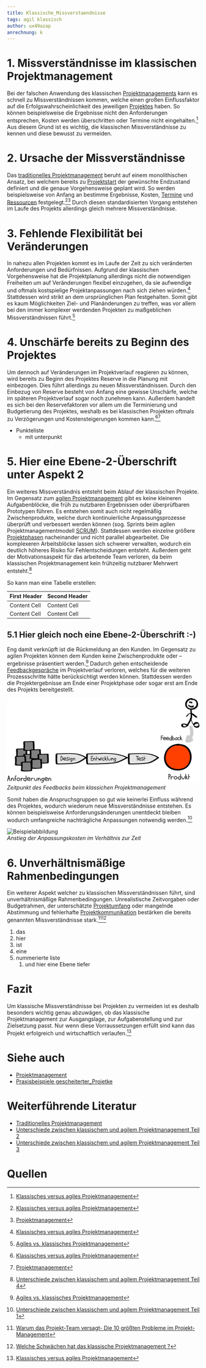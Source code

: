 ```yaml
---
title: Klassische_Missverstaendnisse
tags: agil klassisch
author: ux49azap
anrechnung: k
---
```

# 1. Missverständnisse im klassischen Projektmanagement
Bei der falschen Anwendung des klassischen [Projektmanagements](Projektmanagement.md) kann es schnell zu Missverständnissen kommen, welche einen großen Einflussfaktor auf die Erfolgswahrscheinlichkeit des jeweiligen [Projektes](Projekt.md) haben. So können beispielsweise die Ergebnisse nicht den Anforderungen entsprechen, Kosten werden überschritten oder Termine nicht eingehalten.[^1] Aus diesem Grund ist es wichtig, die klassischen Missverständnisse zu kennen und diese bewusst zu vermeiden. 

# 2. Ursache der Missverständnisse
Das [traditionelles Projektmanagement](https://www.projektmagazin.de/glossarterm/traditionelles-projektmanagement) beruht auf einem monolithischen Ansatz, bei welchem bereits zu [Projektstart](Projektstart.md) der gewünschte Endzustand definiert und die genaue Vorgehensweise geplant wird. So werden beispielsweise von Anfang an bestimme Ergebnisse, Kosten, [Termine](Zeitplanung.md) und [Ressourcen](Ressourcenplanung.md) festgelegt.[^1][^2]  Durch diesen standardisierten Vorgang entstehen im Laufe des Projekts allerdings gleich mehrere Missverständnisse.
 



# 3. Fehlende Flexibilität bei Veränderungen

In nahezu allen Projekten kommt es im Laufe der Zeit zu sich veränderten Anforderungen und Bedürfnissen. Aufgrund der klassischen Vorgehensweise hat die Projektplanung allerdings nicht die notwendigen Freiheiten um auf Veränderungen flexibel einzugehen, da sie aufwendige und oftmals kostspielige Projektanpassungen nach sich ziehen würden.[^1]  Stattdessen wird strikt an dem ursprünglichen Plan festgehalten. Somit gibt es kaum Möglichkeiten Ziel- und Planänderungen zu treffen, was vor allem bei den immer komplexer werdenden Projekten zu maßgeblichen Missverständnissen führt.[^3]  



# 4. Unschärfe bereits zu Beginn des Projektes

Um dennoch auf Veränderungen im Projektverlauf reagieren zu können, wird bereits zu Beginn des Projektes Reserve in die Planung mit einbezogen. Dies führt allerdings zu neuen Missverständnissen. Durch den Einbezug von Reserve besteht von Anfang eine gewisse Unschärfe, welche im späteren Projektverlauf sogar noch zunehmen kann. Außerdem handelt es sich bei den Reservefaktoren vor allem um die Terminierung und Budgetierung des Projektes, weshalb es bei klassischen Projekten oftmals zu Verzögerungen und Kostensteigerungen kommen kann.[^1][^2]
* Punkteliste
  - mit unterpunkt

# 5. Hier eine Ebene-2-Überschrift unter Aspekt 2
Ein weiteres Missverständnis entsteht beim Ablauf der klassischen Projekte. Im Gegensatz zum [agilen Projektmanagement](https://www.projektmagazin.de/glossarterm/agiles-projektmanagement) gibt es keine kleineren Aufgabenblöcke, die früh zu nutzbaren Ergebnissen oder überprüfbaren Prototypen führen. Es entstehen somit auch nicht regelmäßig Zwischenprodukte, welche durch kontinuierliche Anpassungsprozesse überprüft und verbessert werden können (sog. Sprints beim agilen Projektmanagementmodell [SCRUM](SCRUM.md)). 
Stattdessen werden einzelne größere [Projektphasen](Projektphasen_klassisch.md) nacheinander und nicht parallel abgearbeitet. Die komplexeren Arbeitsblöcke lassen sich schwerer verwalten, wodurch ein deutlich höheres Risiko für Fehlentscheidungen entsteht. Außerdem geht der Motivationsaspekt für das arbeitende Team verloren, da beim klassischen Projektmanagement kein frühzeitig nutzbarer Mehrwert entsteht.[^4]

So kann man eine Tabelle erstellen:

| First Header  | Second Header |
| ------------- | ------------- |
| Content Cell  | Content Cell  |
| Content Cell  | Content Cell  |

## 5.1 Hier gleich noch eine Ebene-2-Überschrift :-)

Eng damit verknüpft ist die Rückmeldung an den Kunden. Im Gegensatz zu agilen Projekten können dem Kunden keine Zwischenprodukte oder –ergebnisse präsentiert werden.[^3] Dadurch gehen entscheidende [Feedbackgespräche](Feedbackgespräche.md) im Projektverlauf verloren, welches für die weiteren Prozessschritte hätte berücksichtigt werden können. Stattdessen werden die Projektergebnisse 
am Ende einer Projektphase oder sogar erst am Ende des Projekts bereitgestellt.

![Beispielabbildung](Klassische_Missverstaendnisse/Feedback.jpg)        
*Zeitpunkt des Feedbacks beim klassichen Projektmanagement*      

Somit haben die Anspruchsgruppen so gut wie keinerlei Einfluss während des Projektes, wodurch wiederum neue Missverständnisse entstehen. Es können beispielsweise Anforderungsänderungen unentdeckt bleiben wodurch umfangreiche nachträgliche Anpassungen notwendig werden.[^5]

![Beispielabbildung](Klassische_Missverstaendnisse/Änderungen.jpg)        
*Anstieg der Anpassungskosten im Verhältnis zur Zeit* 

# 6. Unverhältnismäßige Rahmenbedingungen

Ein weiterer Aspekt welcher zu klassischen Missverständnissen führt, sind unverhältnismäßige Rahmenbedingungen. Unrealistische Zeitvorgaben oder Budgetrahmen, der unterschätzte [Projektumfang](Projektumfang.md) oder mangelnde Abstimmung und fehlerhafte [Projektkommunikation](Projektkommunikation.md) bestärken die bereits genannten Missverständnisse stark.[^6][^7]
1. das
2. hier 
4. ist 
4. eine
7. nummerierte liste
   1. und hier eine Ebene tiefer

# Fazit
Um klassische Missverständnisse bei Projekten zu vermeiden ist es deshalb besonders wichtig genau abzuwägen, ob das klassische Projektmanagement zur Ausgangslage, zur Aufgabenstellung und zur Zielsetzung passt. Nur wenn diese Vorraussetzungen erfüllt sind kann das Projekt erfolgreich und wirtschaftlich verlaufen.[^1]


# Siehe auch

* [Projektmanagement](Projektmanagement.md)
* [Praxisbeispiele gescheiterter_Projetke](Praxisbeispiele_gescheiterte_Projetke.md)

# Weiterführende Literatur

* [Traditionelles Projektmanagement](https://www.projektmagazin.de/glossarterm/traditionelles-projektmanagement)
* [Unterschiede zwischen klassischem und agilem Projektmanagement Teil 2](https://projekte-leicht-gemacht.de/blog/pm-methoden-erklaert/klassisches-agiles-projektmanagement-teil-2/)
* [Unterschiede zwischen klassischem und agilem Projektmanagement Teil 3](https://projekte-leicht-gemacht.de/blog/klassisches-agiles-projektmanagement-teil-3/)

# Quellen

[^1]: [Klassisches versus agiles Projektmanagement](https://www.proles.ch/blog/klassisches-versus-agiles-projektmanagement)
[^2]: [Projektmanagement](https://www.materna.de/Microsite/Monitor/DE/2020-01/Management-und-Strategie/pm-methoden/pm-methoden_node.html;jsessionid=87298AEC46E44A72560858EBF7715CBD.delivery2-master)
[^3]: [Agiles vs. klassisches Projektmanagement](https://www.roth-institut.de/roth-wissens-journal/wissen-f%C3%BChrung/agiles-vs-klassisches-projektmanagement/)
[^4]: [Unterschiede zwischen klassischem und agilem Projektmanagement Teil 4](https://projekte-leicht-gemacht.de/blog/pm-methoden-erklaert/klassisches-agiles-projektmanagement-teil-4/)
[^5]: [Unterschiede zwischen klassischem und agilem Projektmanagement Teil 1](https://projekte-leicht-gemacht.de/blog/pm-methoden-erklaert/klassisch-agiles-projektmanagement-1/)
[^6]: [Warum das Projekt-Team versagt- Die 10 größten Probleme im Projekt-Management](https://www.computerwoche.de/a/warum-das-projekt-team-versagt,2495865,5)
[^7]: [Welche Schwächen hat das klassische Projektmanagement ?](https://www.it-prause.de/fachbeitr%C3%A4ge/was-ist-klassisches-projektmanagement/die-schw%C3%A4chen-des-klassischen-projektmanagements/)

